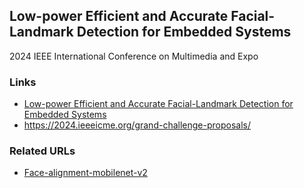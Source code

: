 ## Low-power Efficient and Accurate Facial-Landmark Detection for Embedded Systems

2024 IEEE International Conference on Multimedia and Expo



### Links

- [Low-power Efficient and Accurate Facial-Landmark Detection for Embedded Systems](https://aidea-web.tw/topic/b048c9a3-c3bc-4650-9674-f14f4c850f12)
- https://2024.ieeeicme.org/grand-challenge-proposals/




### Related URLs

- [Face-alignment-mobilenet-v2](https://github.com/WallZFE/Face-alignment-mobilenet-v2)

